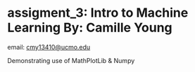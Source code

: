 # assigment_3: Intro to Machine Learning By: Camille Young

email: cmy13410@ucmo.edu

Demonstrating use of MathPlotLib & Numpy 
